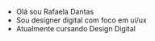 - Olá sou Rafaela Dantas
- Sou designer digital com foco em ui/ux
- Atualmente cursando Design Digital


<!---
irafadantas/irafadantas is a ✨ special ✨ repository because its `README.md` (this file) appears on your GitHub profile.
You can click the Preview link to take a look at your changes.
--->
